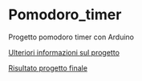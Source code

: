 # Pomodoro_timer
Progetto pomodoro timer con Arduino

[Ulteriori informazioni sul progetto](https://flowibbia.github.io/posts/03_pomodoro_timer/)

[Risultato progetto finale](https://www.youtube.com/watch?v=P7QSWMfIgHM)

